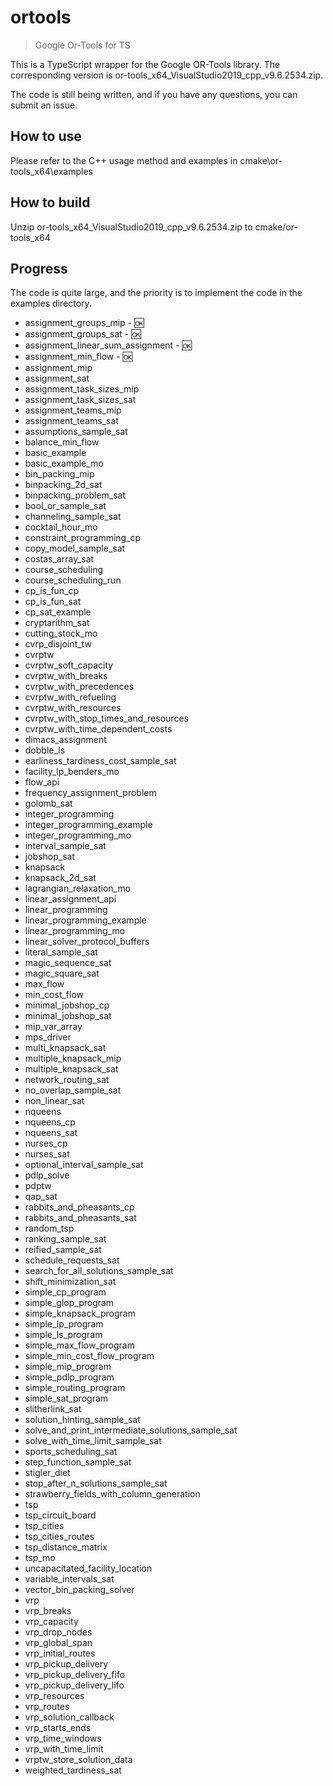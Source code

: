 # ortools

> Google Or-Tools for TS

This is a TypeScript wrapper for the Google OR-Tools library. The corresponding version is or-tools_x64_VisualStudio2019_cpp_v9.6.2534.zip.

The code is still being written, and if you have any questions, you can submit an issue.

## How to use

Please refer to the C++ usage method and examples in cmake\or-tools_x64\examples

## How to build

Unzip or-tools_x64_VisualStudio2019_cpp_v9.6.2534.zip to cmake/or-tools_x64

## Progress

The code is quite large, and the priority is to implement the code in the examples directory.

- assignment_groups_mip - 🆗
- assignment_groups_sat - 🆗
- assignment_linear_sum_assignment - 🆗
- assignment_min_flow - 🆗
- assignment_mip
- assignment_sat
- assignment_task_sizes_mip
- assignment_task_sizes_sat
- assignment_teams_mip
- assignment_teams_sat
- assumptions_sample_sat
- balance_min_flow
- basic_example
- basic_example_mo
- bin_packing_mip
- binpacking_2d_sat
- binpacking_problem_sat
- bool_or_sample_sat
- channeling_sample_sat
- cocktail_hour_mo
- constraint_programming_cp
- copy_model_sample_sat
- costas_array_sat
- course_scheduling
- course_scheduling_run
- cp_is_fun_cp
- cp_is_fun_sat
- cp_sat_example
- cryptarithm_sat
- cutting_stock_mo
- cvrp_disjoint_tw
- cvrptw
- cvrptw_soft_capacity
- cvrptw_with_breaks
- cvrptw_with_precedences
- cvrptw_with_refueling
- cvrptw_with_resources
- cvrptw_with_stop_times_and_resources
- cvrptw_with_time_dependent_costs
- dimacs_assignment
- dobble_ls
- earliness_tardiness_cost_sample_sat
- facility_lp_benders_mo
- flow_api
- frequency_assignment_problem
- golomb_sat
- integer_programming
- integer_programming_example
- integer_programming_mo
- interval_sample_sat
- jobshop_sat
- knapsack
- knapsack_2d_sat
- lagrangian_relaxation_mo
- linear_assignment_api
- linear_programming
- linear_programming_example
- linear_programming_mo
- linear_solver_protocol_buffers
- literal_sample_sat
- magic_sequence_sat
- magic_square_sat
- max_flow
- min_cost_flow
- minimal_jobshop_cp
- minimal_jobshop_sat
- mip_var_array
- mps_driver
- multi_knapsack_sat
- multiple_knapsack_mip
- multiple_knapsack_sat
- network_routing_sat
- no_overlap_sample_sat
- non_linear_sat
- nqueens
- nqueens_cp
- nqueens_sat
- nurses_cp
- nurses_sat
- optional_interval_sample_sat
- pdlp_solve
- pdptw
- qap_sat
- rabbits_and_pheasants_cp
- rabbits_and_pheasants_sat
- random_tsp
- ranking_sample_sat
- reified_sample_sat
- schedule_requests_sat
- search_for_all_solutions_sample_sat
- shift_minimization_sat
- simple_cp_program
- simple_glop_program
- simple_knapsack_program
- simple_lp_program
- simple_ls_program
- simple_max_flow_program
- simple_min_cost_flow_program
- simple_mip_program
- simple_pdlp_program
- simple_routing_program
- simple_sat_program
- slitherlink_sat
- solution_hinting_sample_sat
- solve_and_print_intermediate_solutions_sample_sat
- solve_with_time_limit_sample_sat
- sports_scheduling_sat
- step_function_sample_sat
- stigler_diet
- stop_after_n_solutions_sample_sat
- strawberry_fields_with_column_generation
- tsp
- tsp_circuit_board
- tsp_cities
- tsp_cities_routes
- tsp_distance_matrix
- tsp_mo
- uncapacitated_facility_location
- variable_intervals_sat
- vector_bin_packing_solver
- vrp
- vrp_breaks
- vrp_capacity
- vrp_drop_nodes
- vrp_global_span
- vrp_initial_routes
- vrp_pickup_delivery
- vrp_pickup_delivery_fifo
- vrp_pickup_delivery_lifo
- vrp_resources
- vrp_routes
- vrp_solution_callback
- vrp_starts_ends
- vrp_time_windows
- vrp_with_time_limit
- vrptw_store_solution_data
- weighted_tardiness_sat

